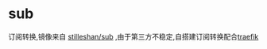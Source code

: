 # sub

订阅转换,镜像来自 [stilleshan/sub](https://github.com/stilleshan/dockerfiles/tree/main/sub) ,由于第三方不稳定,自搭建订阅转换配合[traefik](https://traefik.io/)
